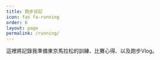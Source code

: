 ```yaml
---
title: 跑步日記
icon: fas fa-running
order: 6
layout: page
permalink: /running/
---
```


這裡將記錄我準備東京馬拉松的訓練、比賽心得、以及跑步Vlog。
